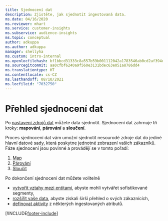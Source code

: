 ```yaml
---
title: Sjednocení dat
description: Zjistěte, jak sjednotit ingestovaná data.
ms.date: 04/16/2020
ms.reviewer: mhart
ms.service: customer-insights
ms.subservice: audience-insights
ms.topic: conceptual
author: adkuppa
ms.author: adkuppa
manager: shellyha
ms.custom: intro-internal
ms.openlocfilehash: bf1bbcd31333c8a557b59b001112042a1783546ab0cd2af394d8af2953a493f4
ms.sourcegitcommit: aa0cfbf6240a9f560e3131bdec63e051a8786dd4
ms.translationtype: HT
ms.contentlocale: cs-CZ
ms.lasthandoff: 08/10/2021
ms.locfileid: "7032750"
---
```

# <a name="data-unification-overview"></a>Přehled sjednocení dat

Po [nastavení zdrojů dat](data-sources.md) můžete data sjednotit. Sjednocení dat zahrnuje tři kroky: **mapování**, **párování** a **sloučení**.

Proces sjednocení dat vám umožní sjednotit nesourodé zdroje dat do jediné hlavní datové sady, která poskytne jednotné zobrazení vašich zákazníků. Fáze sjednocení jsou povinné a provádějí se v tomto pořadí:

1. [Map](map-entities.md)
2. [Párování](match-entities.md)
3. [Sloučit](merge-entities.md)

Po dokončení sjednocení dat můžete volitelně

- [vytvořit vztahy mezi entitami](relationships.md), abyste mohli vytvářet sofistikované segmenty,
- [rozšířit vaše data](enrichment-hub.md), abyste získali širší přehled o svých zákaznících,
- [definovat aktivity](activities.md) z některých ingestovaných atributů.


[!INCLUDE[footer-include](../includes/footer-banner.md)]